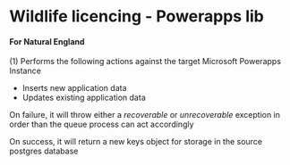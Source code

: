# Wildlife licencing - Powerapps lib

#### For Natural England

(1) Performs the following actions against the target Microsoft Powerapps Instance
    
- Inserts new application data
- Updates existing application data

On failure, it will throw either a _recoverable_ or _unrecoverable_ exception in order than the queue process can act accordingly

On success, it will return a new keys object for storage in the source postgres database



